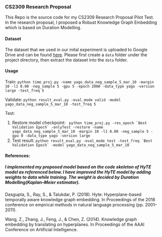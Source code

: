 ### CS2309 Research Proposal 

This Repo is the source code for my CS2309 Research Proposal Pilot Test. In the research proposal, I proposed a Robust Knowledge Graph Embedding which is based on Duration Modelling.

#### Dataset

The dataset that we used in our inital experiment is uploaded to Google Drive and can be found [here](https://drive.google.com/file/d/1-rAcQ9BFoejBPi1IydsRtLiUIVbFpE0n/view?usp=sharing). Please first create a `data` folder under the project directory, then extract the dataset into the `data` folder.


#### Usage
Train:
```python time_proj.py -name yago_data_neg_sample_5_mar_10 -margin 10 -l1 0.00 -neg_sample 5 -gpu 5 -epoch 2000 -data_type yago -version large -test_freq 5```

Validate:
```python result_eval.py -eval_mode valid -model yago_data_neg_sample_5_mar_10 -test_freq 5```

Test:
1. Restore model checkpoint: ``` python time_proj.py -res_epoch `Best Validation Epoch` -onlyTest -restore -name yago_data_neg_sample_5_mar_10 -margin 10 -l1 0.00 -neg_sample 5 -gpu 0 -data_type yago -version large```
2. Test result: ```python result_eval.py -eval_mode test -test_freq `Best Validation Epoch` -model yago_data_neg_sample_5_mar_10```


#### References:
##### I implemented my proposed model based on the code skeleton of HyTE model as referenced below. I have improved the HyTE model by adding weights to data while training. The weight is decided by Duration Modelling(Kaplan–Meier estimator).

Dasgupta, S., Ray, S., & Talukdar, P. (2018). Hyte: Hyperplane-based temporally aware knowledge graph embedding. In Proceedings of the 2018 conference on empirical methods in natural language processing (pp. 2001–2011).

Wang, Z., Zhang, J., Feng, J., & Chen, Z. (2014). Knowledge graph embedding by translating on hyperplanes. In Proceedings of the AAAI Conference on Artificial Intelligence.

